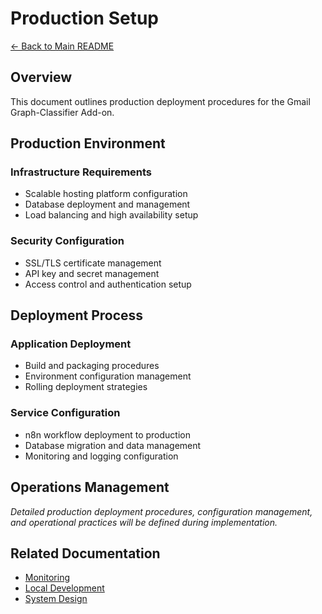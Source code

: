 # Production Setup

[← Back to Main README](../../README.md)

## Overview

This document outlines production deployment procedures for the Gmail Graph-Classifier Add-on.

## Production Environment

### Infrastructure Requirements
- Scalable hosting platform configuration
- Database deployment and management
- Load balancing and high availability setup

### Security Configuration
- SSL/TLS certificate management
- API key and secret management
- Access control and authentication setup

## Deployment Process

### Application Deployment
- Build and packaging procedures
- Environment configuration management
- Rolling deployment strategies

### Service Configuration
- n8n workflow deployment to production
- Database migration and data management
- Monitoring and logging configuration

## Operations Management

*Detailed production deployment procedures, configuration management, and operational practices will be defined during implementation.*

## Related Documentation

- [Monitoring](monitoring.md)
- [Local Development](../setup/local-development.md)
- [System Design](../architecture/system-design.md)